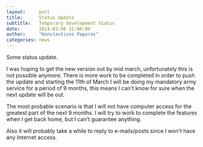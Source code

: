 ```yaml
---
layout:     post
title:      Status Update
subtitle:   Temporary development hiatus
date:       2014-03-08 12:00:00
author:     "Konstantinos Paparas"
categories: news
---
```


Some status update.

I was hoping to get the new version out by mid march, unfortunately this is not possible anymore. There is more work to be completed in order to push the update and starting the 11th of March I will be doing my mandatory army service for a period of 9 months, this means I can't know for sure when the next update will be out.

The most probable scenario is that I will not have computer access for the greatest part of the next 9 months. I will try to work to complete the features when I get back home, but I can't guarantee anything.

Also it will probably take a while to reply to e-mails/posts since I won't have any Internet access.﻿